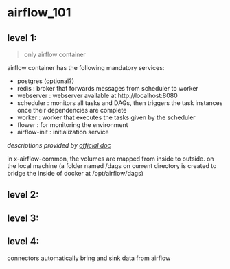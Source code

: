 # airflow_101

## level 1: 
> only airflow container

airflow container has the following mandatory services:
-  postgres (optional?)
-  redis : broker that forwards messages from scheduler to worker
-  webserver : webserver available at http://localhost:8080
-  scheduler : monitors all tasks and DAGs, then triggers the task instances once their dependencies are complete
-  worker : worker that executes the tasks given by the scheduler
-  flower : for monitoring the environment
-  airflow-init : initialization service

*descriptions provided by [official doc](https://airflow.apache.org/docs/apache-airflow/2.0.1/start/docker.html)*

in x-airflow-common, the volumes are mapped from inside to outside. on the local machine (a folder named /dags on current directory is created to bridge the inside of docker at /opt/airflow/dags) 

## level 2: 

## level 3:


## level 4: 
connectors automatically bring and sink data from airflow